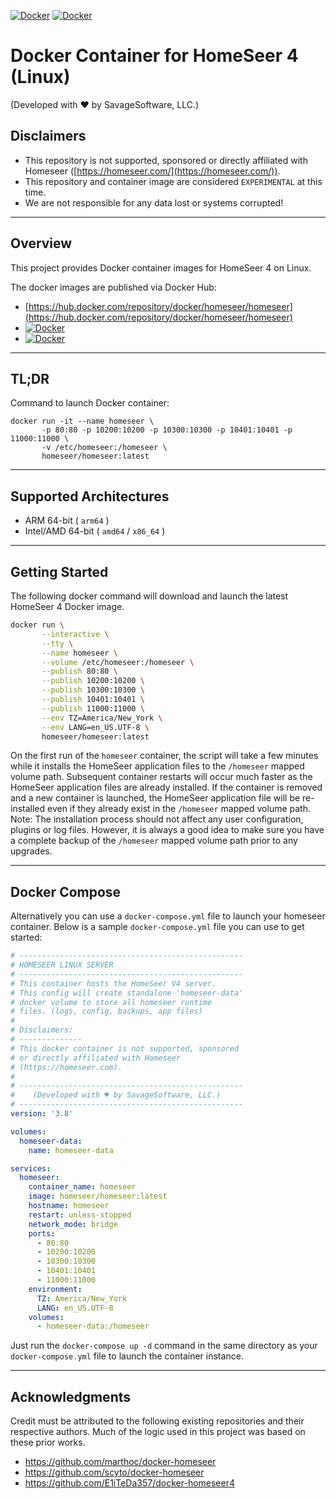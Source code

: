 [![Docker](https://img.shields.io/docker/v/homeseer/homeseer/latest?color=darkgreen&logo=docker&label=DockerHub%20Latest%20Image)](https://hub.docker.com/repository/docker/homeseer/homeseer/)
[![Docker](https://img.shields.io/docker/v/homeseer/homeseer/beta?color=red&logo=docker&label=DockerHub%20Beta%20Image)](https://hub.docker.com/repository/docker/homeseer/homeseer/)

# Docker Container for HomeSeer 4 (Linux)

(Developed with ♥ by SavageSoftware, LLC.)

## Disclaimers

 -  This repository is not supported, sponsored or directly affiliated with Homeseer ([https://homeseer.com/](https://homeseer.com/)).
 -  This repository and container image are considered `EXPERIMENTAL` at this time.  
 -  We are not responsible for any data lost or systems corrupted! 

---

## Overview

This project provides Docker container images for HomeSeer 4 on Linux.     

The docker images are published via Docker Hub:
 - [https://hub.docker.com/repository/docker/homeseer/homeseer](https://hub.docker.com/repository/docker/homeseer/homeseer)
 - [![Docker](https://img.shields.io/docker/v/homeseer/homeseer/latest?label=DockerHub%20Latest%20Image&logo=docker&style=social)](https://hub.docker.com/repository/docker/homeseer/homeseer/)
 - [![Docker](https://img.shields.io/docker/v/homeseer/homeseer/beta?label=DockerHub%20Beta%20Image&logo=docker&style=social)](https://hub.docker.com/repository/docker/homeseer/homeseer/)

---

## TL;DR

Command to launch Docker container:
```
docker run -it --name homeseer \       
       -p 80:80 -p 10200:10200 -p 10300:10300 -p 10401:10401 -p 11000:11000 \
       -v /etc/homeseer:/homeseer \
       homeseer/homeseer:latest
```

---

## Supported Architectures

- ARM 64-bit ( `arm64` )
- Intel/AMD 64-bit ( `amd64` / `x86_64` )

---

## Getting Started 

The following docker command will download and launch the latest HomeSeer 4 Docker image.
```bash
docker run \
       --interactive \
       --tty \
       --name homeseer \
       --volume /etc/homeseer:/homeseer \
       --publish 80:80 \
       --publish 10200:10200 \
       --publish 10300:10300 \
       --publish 10401:10401 \
       --publish 11000:11000 \
       --env TZ=America/New_York \
       --env LANG=en_US.UTF-8 \
       homeseer/homeseer:latest
```

On the first run of the `homeseer` container, the script will take a few minutes while it 
installs the HomeSeer application files to the `/homeseer` mapped volume path.  Subsequent 
container restarts will occur much faster as the HomeSeer application files are already 
installed.  If the container is removed and a new container is launched, the HomeSeer
application file will be re-installed even if they already exist in the `/homeseer` 
mapped volume path.  Note: The installation process should not affect any user configuration, 
plugins or log files.  However, it is always a good idea to make sure you have a complete backup 
of the `/homeseer` mapped volume path prior to any upgrades.   

---

## Docker Compose

Alternatively you can use a `docker-compose.yml` file to launch your homeseer container.
Below is a sample `docker-compose.yml` file you can use to get started:

```yaml
# --------------------------------------------------
# HOMESEER LINUX SERVER
# --------------------------------------------------
# This container hosts the HomeSeer V4 server.
# This config will create standalone 'homeseer-data'
# docker volume to store all homeseer runtime
# files. (logs, config, backups, app files)
#
# Disclaimers:
# --------------
# This docker container is not supported, sponsored
# or directly affiliated with Homeseer
# (https://homeseer.com).
#
# --------------------------------------------------
#    (Developed with ♥ by SavageSoftware, LLC.)
# --------------------------------------------------
version: '3.8'

volumes:
  homeseer-data:
    name: homeseer-data

services:
  homeseer:
    container_name: homeseer
    image: homeseer/homeseer:latest
    hostname: homeseer
    restart: unless-stopped
    network_mode: bridge
    ports:
      - 80:80
      - 10200:10200
      - 10300:10300
      - 10401:10401
      - 11000:11000
    environment:
      TZ: America/New_York
      LANG: en_US.UTF-8
    volumes:
      - homeseer-data:/homeseer
```


Just run the `docker-compose up -d` command in the same directory as your `docker-compose.yml` 
file to launch the container instance.

---

## Acknowledgments

Credit must be attributed to the following existing repositories and their respective authors.  Much of 
the logic used in this project was based on these prior works. 

 - https://github.com/marthoc/docker-homeseer
 - https://github.com/scyto/docker-homeseer
 - https://github.com/E1iTeDa357/docker-homeseer4